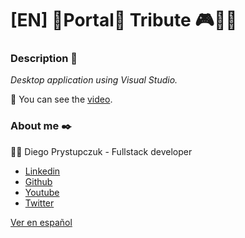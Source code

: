 # [EN] :blue_heart:Portal:orange_heart: Tribute  :video_game::running_woman:

### Description :rocket:
_Desktop application using Visual Studio._

:movie_camera: You can see the [video](https://www.youtube.com/watch?v=vmsC-1XVoJ8).

### About me ✒️
:man_technologist: Diego Prystupczuk - Fullstack developer
- [Linkedin](https://www.linkedin.com/in/diegoprystupczuk/)
- [Github](https://github.com/drprystupczuk)
- [Youtube](https://www.youtube.com/channel/UCSeVAET6K1b8HLVULdzluXg)
- [Twitter](https://twitter.com/DPrystupczuk)

[Ver en español](README-español.md)
